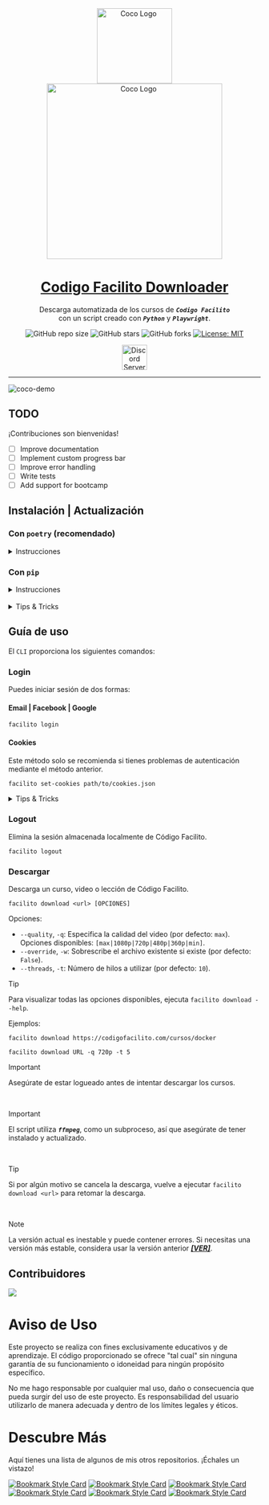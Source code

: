 <!-- markdownlint-disable MD033 MD036 MD041 MD045 MD046 -->
<div align="center">
    <img width="150" src="https://i.imgur.com/dca7pcI.png" alt="Coco Logo">
</div>
<div align="center">
    <img width="350" src="https://i.imgur.com/tZhUf6Y.png" alt="Coco Logo">
</div>
<div align="center">

<h1 style="border-bottom: none">
    <b><a href="https://github.com/ivansaul/codigo_facilito_downloader">Codigo Facilito Downloader</a></b>
</h1>

Descarga automatizada de los cursos de ***`Codigo Facilito`***<br />
con un script creado con ***`Python`*** y ***`Playwright`***.

![GitHub repo size](https://img.shields.io/github/repo-size/ivansaul/codigo_facilito_downloader)
![GitHub stars](https://img.shields.io/github/stars/ivansaul/codigo_facilito_downloader)
![GitHub forks](https://img.shields.io/github/forks/ivansaul/codigo_facilito_downloader)
[![License: MIT](https://img.shields.io/badge/License-MIT-yellow.svg)](https://opensource.org/licenses/MIT)

<a href="https://discord.gg/tDvybtJ7y9">
    <img alt="Discord Server" height="50" src="https://cdn.jsdelivr.net/npm/@intergrav/devins-badges@3/assets/cozy/social/discord-plural_vector.svg">
</a>

</div>

---

![coco-demo](https://github.com/ivansaul/codigo_facilito_downloader/assets/15005581/b3029dda-c5ab-4cd9-97d3-acc61f3be3a0)

## TODO

¡Contribuciones son bienvenidas!

- [ ] Improve documentation
- [ ] Implement custom progress bar
- [ ] Improve error handling
- [ ] Write tests
- [ ] Add support for bootcamp

## Instalación | Actualización

### Con **`poetry`** **(recomendado)**

<details>

<summary>Instrucciones</summary>

## Instalación

1. Instala `poetry` en tu sistema:

   ```console
   pip install poetry
   ```

2. Clona el repositorio:

   ```console
   git clone https://github.com/ivansaul/codigo_facilito_downloader.git
   ```

3. Entra al directorio del repositorio:

   ```console
   cd codigo_facilito_downloader
   ```

4. Instala el paquete:

   ```console
   poetry install
   ```

5. Instala las dependencias de `playwright`:

   ```console
   playwright install chromium
   ```

## Actualización

1. Entra al directorio del repositorio:

   ```console
   cd codigo_facilito_downloader
   ```

2. Actualiza el repositorio:

   ```console
   git reset --hard HEAD
   git pull
   ```

3. Actualiza el paquete:

   ```console
   poetry install
   ```

4. Actualiza las dependencias de `playwright`:

   ```console
   playwright install chromium
   ```

</details>

### Con **`pip`**

<details>

<summary>Instrucciones</summary>

## Instalación y actualización

1. Instala el paquete:

   ```console
   pip install -U git+https://github.com/ivansaul/codigo_facilito_downloader.git
   ```

2. Instala las dependencias de `playwright`:

   ```console
   playwright install chromium
   ```

</details>

<br>

<details>

<summary>Tips & Tricks</summary>

## FFmpeg Instalación

### Ubuntu / Debian

```console
sudo apt install ffmpeg -y
```

### Arch Linux

```console
sudo pacman -S ffmpeg
```

### Windows [[Tutorial]][ffmpeg-youtube]

Puedes descargar la versión de `ffmpeg` para Windows desde [aquí][ffmpeg]. o algún gestor de paquetes como [`Scoop`][scoop] o [`Chocolatey`][chocolatey].

```console
scoop install ffmpeg
```

</details>

## Guía de uso

El `CLI` proporciona los siguientes comandos:

### Login

Puedes iniciar sesión de dos formas:

#### Email | Facebook | Google

```console
facilito login
```

#### Cookies

Este método solo se recomienda si tienes problemas de autenticación mediante el método anterior.

```console
facilito set-cookies path/to/cookies.json
```

<details>

<summary>Tips & Tricks</summary>

## Exportar las cookies

1. Instala la extensión de Chrome [***`GetCookies`***][cookies-extension].
2. Inicia sesión en Código Facilito utilizando el navegador Chrome.
3. Recarga la página.
4. Exporta las cookies en formato `json` desde la extensión de Chrome.

</details>

### Logout

Elimina la sesión almacenada localmente de Código Facilito.

```console
facilito logout
```

### Descargar

Descarga un curso, video o lección de Código Facilito.

```console
facilito download <url> [OPCIONES]
```

Opciones:

- `--quality`, `-q`: Especifica la calidad del video (por defecto: `max`). Opciones disponibles: `[max|1080p|720p|480p|360p|min]`.
- `--override`, `-w`: Sobrescribe el archivo existente si existe (por defecto: `False`).
- `--threads`, `-t`: Número de hilos a utilizar (por defecto: `10`).

> [!TIP]
> Para visualizar todas las opciones disponibles, ejecuta `facilito download --help`.

Ejemplos:

```console
facilito download https://codigofacilito.com/cursos/docker
```

```console
facilito download URL -q 720p -t 5
```

> [!IMPORTANT]
> Asegúrate de estar logueado antes de intentar descargar los cursos.

<br>

> [!IMPORTANT]
> El script utiliza ***`ffmpeg`***, como un subproceso, así que asegúrate de tener instalado y actualizado.

<br>

> [!TIP]
> Si por algún motivo se cancela la descarga, vuelve a ejecutar `facilito download <url>` para retomar la descarga.

<br>

> [!NOTE]
> La versión actual es inestable y puede contener errores. Si necesitas una versión más estable, considera usar la versión anterior [***[VER]***][previous-version].

## Contribuidores

<a href="https://github.com/ivansaul/codigo_facilito_downloader/graphs/contributors">
  <img src="https://contrib.rocks/image?repo=ivansaul/codigo_facilito_downloader" />
</a>

# **Aviso de Uso**

Este proyecto se realiza con fines exclusivamente educativos y de aprendizaje. El código proporcionado se ofrece "tal cual" sin ninguna garantía de su funcionamiento o idoneidad para ningún propósito específico.

No me hago responsable por cualquier mal uso, daño o consecuencia que pueda surgir del uso de este proyecto. Es responsabilidad del usuario utilizarlo de manera adecuada y dentro de los límites legales y éticos.

# Descubre Más

Aquí tienes una lista de algunos de mis otros repositorios. ¡Échales un vistazo!

[![Bookmark Style Card](https://svg.bookmark.style/api?url=https://github.com/ivansaul/codigo_facilito_downloader&mode=light&style=horizontal)](https://github.com/ivansaul/codigo_facilito_downloader)
[![Bookmark Style Card](https://svg.bookmark.style/api?url=https://github.com/ivansaul/platzi-downloader&mode=light&style=horizontal)](https://github.com/ivansaul/platzi-downloader)
[![Bookmark Style Card](https://svg.bookmark.style/api?url=https://github.com/ivansaul/terabox_downloader&mode=light&style=horizontal)](https://github.com/ivansaul/terabox_downloader)
[![Bookmark Style Card](https://svg.bookmark.style/api?url=https://github.com/ivansaul/personal-portfolio&mode=light&style=horizontal)](https://github.com/ivansaul/personal-portfolio)
[![Bookmark Style Card](https://svg.bookmark.style/api?url=https://github.com/ivansaul/flutter_todo_app&mode=light&style=horizontal)](https://github.com/ivansaul/flutter_todo_app)
[![Bookmark Style Card](https://svg.bookmark.style/api?url=https://github.com/ivansaul/Flutter-UI-Kit&mode=light&style=horizontal)](https://github.com/ivansaul/Flutter-UI-Kit)

[scoop]:https://scoop.sh/
[ffmpeg]: https://ffmpeg.org
[chocolatey]: https://community.chocolatey.org
[ffmpeg-youtube]: https://youtu.be/JR36oH35Fgg?si=Gerco7SP8WlZVaKM
[previous-version]: https://github.com/ivansaul/codigo_facilito_downloader/tree/e39524cf4a925fb036c903b5d82306f9e2088ca6
[cookies-extension]: https://chromewebstore.google.com/detail/get-cookiestxt-locally/cclelndahbckbenkjhflpdbgdldlbecc

